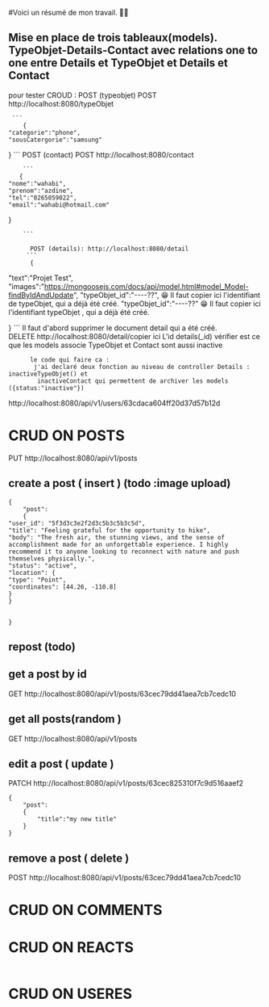 <!-- test this  api call to check that all is working -->



#Voici un résumé de mon travail. :man_technologist:	 

## Mise en place de trois tableaux(models). TypeObjet-Details-Contact avec relations one to one entre Details et TypeObjet et Details et Contact 

  pour tester  CROUD : 
  POST (typeobjet)
  POST http://localhost:8080/typeObjet  
       
     ```
        {
    "categorie":"phone",
    "sousCatergorie":"samsung"
}
         ```
     POST (contact)
         POST http://localhost:8080/contact  

        ```
       {
    "nome":"wahabi",
    "prenom":"azdine",
    "tel":"0265059022",
    "email":"wahabi@hotmail.com"
}

        ```

          POST (details): http://localhost:8080/detail  
         ```
          {
   "text":"Projet Test",
   "images":"https://mongoosejs.com/docs/api/model.html#model_Model-findByIdAndUpdate",
   "typeObjet_id":"----??", :grin:	 Il faut copier ici l'identifiant de typeObjet, qui a déjà été créé.
   "typeObjet_id":"----??"   :grin:  	 Il faut copier ici l'identifiant typeObjet , qui a déjà été créé.

}
         ```
         Il faut d'abord supprimer le document detail qui a été créé.   
         DELETE http://localhost:8080/detail/copier ici L'id details(_id)
            vérifier est ce que les models associe TypeObjet et Contact sont aussi inactive 	
          
          le code qui faire ca : 
           j'ai declaré deux fonction au niveau de controller Details : inactiveTypeObjet() et 
            inactiveContact qui permettent de archiver les models ({status:"inactive"})

          

http://localhost:8080/api/v1/users/63cdaca604ff20d37d57b12d


# CRUD ON POSTS

PUT http://localhost:8080/api/v1/posts

## create a post ( insert ) (todo :image upload)

```
{
	"post":
	{
"user_id": "5f3d3c3e2f2d3c5b3c5b3c5d",
"title": "Feeling grateful for the opportunity to hike",
"body": "The fresh air, the stunning views, and the sense of accomplishment made for an unforgettable experience. I highly recommend it to anyone looking to reconnect with nature and push themselves physically.",
"status": "active",
"location": {
"type": "Point",
"coordinates": [44.26, -110.8]
}
}


}
```

## repost (todo)

## get a post by id

GET http://localhost:8080/api/v1/posts/63cec79dd41aea7cb7cedc10

## get all posts(random )

GET http://localhost:8080/api/v1/posts

## edit a post ( update )

PATCH http://localhost:8080/api/v1/posts/63cec825310f7c9d516aaef2

```
{
    "post":
    {
        "title":"my new title"
    }
}

```

## remove a post ( delete )

POST http://localhost:8080/api/v1/posts/63cec79dd41aea7cb7cedc10

# CRUD ON COMMENTS

# CRUD ON REACTS

```

```

# CRUD ON USERES
